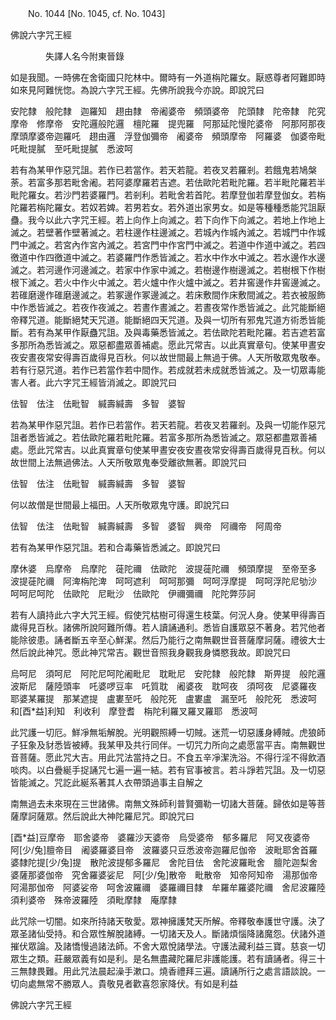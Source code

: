 ﻿　　No. 1044 [No. 1045, cf. No. 1043]

佛說六字咒王經

　　　　失譯人名今附東晉錄


如是我聞。一時佛在舍衛國只陀林中。爾時有一外道栴陀羅女。厭惑尊者阿難即時如來見阿難恍惚。為說六字咒王經。先佛所說我今亦說。即說咒曰

安陀隸　般陀隸　迦羅知　趐由隸　帝阇婆帝　頻頭婆帝　陀頭隸　陀帝隸　陀究摩帝　修摩帝　安陀邏般陀邏　檀陀羅　提兜羅　阿那延陀慢陀婆帝　阿那阿那夜　摩頭摩婆帝迦羅吒　趐由邏　浮登伽彌帝　阇婆帝　頻頭摩帝　阿羅婆　伽婆帝毗吒毗提膩　至吒毗提膩　悉波呵

若有為某甲作惡咒詛。若作已若當作。若天若龍。若夜叉若羅剎。若餓鬼若鳩槃荼。若富多那若毗舍阇。若阿婆摩羅若吉遮。若佉歐陀若毗陀羅。若半毗陀羅若半毗陀羅女。若沙門若婆羅門。若剎利。若毗舍若首陀。若摩登伽若摩登伽女。若栴陀羅若栴陀羅女。若奴若婢。若男若女。若外道出家男女。如是等種種悉能咒詛厭蠱。我今以此六字咒王經。若上向作上向滅之。若下向作下向滅之。若地上作地上滅之。若壁著作壁著滅之。若柱邊作柱邊滅之。若城內作城內滅之。若城門中作城門中滅之。若宮內作宮內滅之。若宮門中作宮門中滅之。若道中作道中滅之。若四徼道中作四徼道中滅之。若婆羅門作悉皆滅之。若水中作水中滅之。若水邊作水邊滅之。若河邊作河邊滅之。若家中作家中滅之。若樹邊作樹邊滅之。若樹根下作樹根下滅之。若火中作火中滅之。若火爐中作火爐中滅之。若井窖邊作井窖邊滅之。若碓磨邊作碓磨邊滅之。若冢邊作冢邊滅之。若床敷間作床敷間滅之。若衣被服飾中作悉皆滅之。若夜作夜滅之。若晝作晝滅之。若晝夜常作悉皆滅之。此咒能斷絕帝釋咒道。能斷絕梵天咒道。能斷絕四天咒道。及與一切所有邪鬼咒道方術悉皆能斷。若有為某甲作厭蠱咒詛。及與毒藥悉皆滅之。若佉歐陀若毗陀羅。若吉遮若富多那所為悉皆滅之。眾惡都盡眾善補處。愿此咒常吉。以此真實章句。使某甲晝安夜安晝夜常安得壽百歲得見百秋。何以故世間最上無過于佛。人天所敬眾鬼敬奉。若有行惡咒道。若作已若當作若中間作。若成就若未成就悉皆滅之。及一切眾毒能害人者。此六字咒王經皆消滅之。即說咒曰

佉智　佉注　佉毗智　緘壽緘壽　多智　婆智

若為某甲作惡咒詛。若作已若當作。若天若龍。若夜叉若羅剎。及與一切能作惡咒詛者悉皆滅之。若佉歐陀羅若毗陀羅。若富多那所為悉皆滅之。眾惡都盡眾善補處。愿此咒常吉。以此真實章句使某甲晝安夜安晝夜常安得壽百歲得見百秋。何以故世間上法無過佛法。人天所敬眾鬼奉受離欲無著。即說咒曰

佉智　佉注　佉毗智　緘壽緘壽　多智　婆智

何以故僧是世間最上福田。人天所敬眾鬼守護。即說咒曰

佉智　佉注　佉毗智　緘壽緘壽　多智　婆智　興帝　阿禰帝　阿周帝

若有為某甲作惡咒詛。若和合毒藥皆悉滅之。即說咒曰

摩休婆　烏摩帝　烏摩陀　蓰陀禰　佉歐陀　波提蓰陀禰　頻頭摩提　至帝至多　波提蓰陀禰　阿渒栴陀渒　呵呵遮利　呵呵那彌　呵呵浮摩提　呵呵浮陀尼劬沙　呵呵尼呵陀　佉歐陀　尼毗沙　佉歐陀　伊禰彌禰　陀陀弊莎訶

若有人讀持此六字大咒王經。假使咒枯樹可得還生枝葉。何況人身。使某甲得壽百歲得見百秋。諸佛所說阿難所傳。若人讀誦通利。悉皆自護眾惡不著身。若咒他者能除彼患。誦者斷五辛至心鮮潔。然后乃能行之南無觀世音菩薩摩訶薩。禮彼大士然后說此神咒。愿此神咒常吉。觀世音照我身觀我身憐愍我故。即說咒曰

烏呵尼　須呵尼　阿陀尼呵陀阇毗尼　耽毗尼　安陀隸　般陀隸　斯畀提　般陀邏　波斯尼　薩陸頭率　吒婆啰豆率　吒質耽　阇婆夜　耽呵夜　須呵夜　尼婆羅夜　耶婆某羅提　那某遮提　盧婁至吒　般陀死　盧婁盧　漏至吒　般陀死　悉波呵　和[酉*益]利知　利收利　摩登耆　栴陀利羅叉羅叉羅耶　悉波呵

此咒護一切厄。鮮凈無垢解脫。光明觀照縛一切賊。迷荒一切惡護身縛賊。虎狼師子狂象及豺悉皆被縛。我某甲及共行同伴。一切咒力所向之處愿當平吉。南無觀世音菩薩。愿此咒大吉。用此咒法當持之日。不食五辛凈潔洗浴。不得行淫不得飲酒啖肉。以白疊綖手捉誦咒七遍一遍一結。若有官事被言。若斗諍若咒詛。及一切惡皆能滅之。咒訖此綖系著其人衣帶頭過事主自解之

南無過去未來現在三世諸佛。南無文殊師利普賢彌勒一切諸大菩薩。歸依如是等菩薩摩訶薩眾。然后說此大神陀羅尼咒。即說咒曰

[酉*益]豆摩帝　耶舍婆帝　婆羅沙天婆帝　烏受婆帝　郁多羅尼　阿叉夜婆帝　阿[少/兔]膻帝目　阇婆羅婆目帝　波羅婆只豆悉波帝迦羅尼伽帝　波毗耶舍首羅婆隸陀提[少/兔]提　散陀波提郁多羅尼　舍陀目佉　舍陀波羅毗舍　膻陀迦梨舍　婆薩那婆伽帝　究舍羅婆娑尼　阿[少/兔]散帝　毗散帝　知帝阿知帝　湯那伽帝　阿湯那伽帝　阿婆娑帝　呵舍波羅禰　婆羅禰目隸　牟羅牟羅婆陀禰　舍尼波羅陸　須利婆帝　殊帝波羅陸　須毗摩隸　庵摩隸

此咒除一切闇。如來所持諸天敬愛。眾神擁護梵天所解。帝釋敬奉護世守護。決了眾圣諸仙受持。和合眾性解脫諸縛。一切諸天及人。斷諸煩惱降諸魔怨。伏諸外道摧伏眾論。及諸憍慢過諸法師。不舍大眾悅諸學法。守護法藏利益三寶。慈哀一切眾生之類。莊嚴眾義有如是利。是名無盡藏陀羅尼非護能護。若有讀誦者。得三十三無隸畏難。用此咒法晨起澡手漱口。燒香禮拜三遍。讀誦所行之處言語談說。一切向處無常不勝眾人。貴敬見者歡喜怨家降伏。有如是利益

佛說六字咒王經
